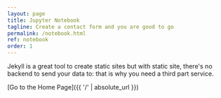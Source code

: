 ```yaml
---
layout: page
title: Jupyter Notebook
tagline: Create a contact form and you are good to go
permalink: /notebook.html
ref: notebook
order: 1
---
```


Jekyll is a great tool to create static sites but with static site, there's no backend to send your data to: that is why you need a third part service.

[Go to the Home Page]({{ '/' | absolute_url }})
